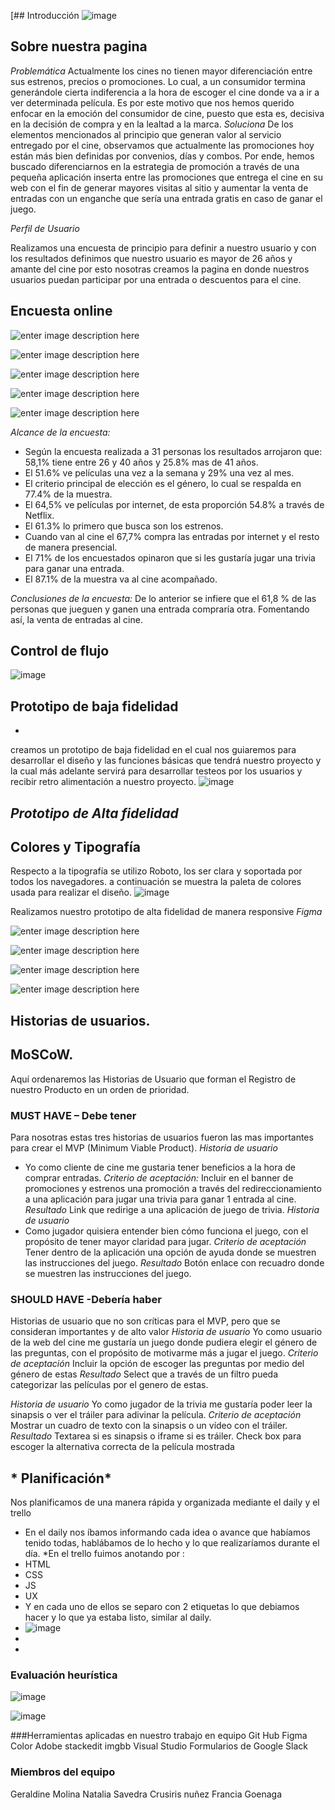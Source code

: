 [## Introducción
![image](https://i.ibb.co/rFKy5Nf/Logo-Sample-By-Tailor-Brands-1.png")
## Sobre nuestra pagina

*Problemática*
Actualmente los cines no tienen mayor diferenciación entre sus estrenos, precios o promociones.  Lo cual, a un consumidor termina generándole cierta indiferencia a la hora de escoger el cine donde va a ir a ver determinada película.  Es por este motivo que nos hemos querido enfocar en la emoción del consumidor de cine, puesto que esta es, decisiva en la decisión de compra y en la lealtad a la marca.
*Soluciona*
De los elementos mencionados al principio que generan valor al servicio entregado por el cine, observamos que actualmente las promociones hoy están más bien definidas por convenios, días y combos.  Por ende, hemos buscado diferenciarnos en la estrategia de promoción a través de una pequeña aplicación inserta entre las promociones que entrega el cine en su web con el fin de generar mayores visitas al sitio y aumentar la venta de entradas con un enganche que sería una entrada gratis en caso de ganar el juego.

*Perfil de Usuario*

Realizamos una encuesta de principio para definir a nuestro usuario y con los resultados definimos que nuestro usuario es mayor de 26 años y amante del cine por esto nosotras creamos la pagina en donde nuestros usuarios puedan participar por una entrada o descuentos para el cine.
## Encuesta online

![enter image description here](https://i.ibb.co/RvLg0qB/1.png)


![enter image description here](https://i.ibb.co/Yd7dvL7/2.png)


![enter image description here](https://i.ibb.co/2FL1qQ3/3.png)

![enter image description here](https://i.ibb.co/vd3C2rW/4.png)

![enter image description here](https://i.ibb.co/3R63844/solo-Acompa-ado.png)

*Alcance de la encuesta:*

 - Según la encuesta realizada a 31 personas los resultados arrojaron
   que: 58,1% tiene entre 26 y 40 años y 25.8% mas de 41 años.
 - El 51.6% ve películas una vez a la semana y 29% una vez al mes.
 - El criterio principal de elección es el género, lo cual se respalda
   en 77.4% de la muestra.
 - El 64,5% ve películas por internet, de esta proporción 54.8% a través
   de Netflix.
 - El 61.3% lo primero que busca son los estrenos.
 - Cuando van al cine el 67,7% compra las entradas por internet y el
   resto de manera presencial.
 - El 71% de los encuestados opinaron que si les gustaría jugar una
   trivia para ganar una entrada.
 - El 87.1% de la muestra va al cine acompañado.

*Conclusiones de la encuesta:*
De lo anterior se infiere que el 61,8 % de las personas que jueguen y ganen una entrada compraría otra. Fomentando así, la venta de entradas al cine. 




## Control de flujo

![image](https://i.ibb.co/jZN7WPq/Whats-App-Image-2019-10-02-at-11-49-42-AM.jpg)


## Prototipo de baja fidelidad

*

creamos un prototipo de baja fidelidad en el cual nos guiaremos para desarrollar el diseño y las funciones básicas que tendrá nuestro proyecto y la cual más adelante servirá para desarrollar testeos por los usuarios y recibir retro alimentación a nuestro proyecto.
![image](https://i.ibb.co/ZGYMpbx/Whats-App-Image-2019-10-02-at-11-36-04-AM.jpg)

## *Prototipo de Alta fidelidad*

## Colores y Tipografía
Respecto a la tipografía se utilizo Roboto, los ser clara y soportada por todos los navegadores.
a continuación se muestra la paleta de colores usada para realizar el diseño.
![image](https://i.ibb.co/fNhPz07/Paleta-De-Colores.png)

Realizamos nuestro prototipo de alta fidelidad de manera responsive 
*Figma*

![enter image description here](https://i.ibb.co/56NDvcC/1-2.png)

![enter image description here](https://i.ibb.co/jz7C5cp/3-4.png)

![enter image description here](https://i.ibb.co/hVhw6Xm/5-6.png)

![enter image description here](https://i.ibb.co/6R4rCtK/7-8.png%22%20alt=%227-8)

## Historias de usuarios.

## MoSCoW.
Aquí ordenaremos las Historias de Usuario que forman el Registro de nuestro Producto en un orden de prioridad.
### MUST HAVE – Debe tener
Para nosotras estas tres historias de usuarios fueron las mas importantes para crear el MVP (Minimum Viable Product).
*Historia de usuario*
* Yo como cliente de cine me gustaria tener beneficios a la hora de comprar entradas.
*Criterio de aceptación:*
Incluir en el banner de promociones y estrenos una promoción a través del redireccionamiento a una aplicación para jugar una trivia para ganar 1 entrada al cine.
*Resultado*
Link que redirige a una aplicación de juego de trivia.
*Historia de usuario*
* Como jugador quisiera entender bien cómo funciona el juego, con el propósito de tener mayor claridad para jugar.
*Criterio de aceptación*
Tener dentro de la aplicación una opción de ayuda donde se muestren las instrucciones del juego.
*Resultado*
Botón enlace con recuadro donde se muestren las instrucciones del juego.


### SHOULD HAVE -Debería haber

 Historias de usuario que no son críticas para el MVP, pero que se consideran importantes y de alto valor
*Historia de usuario*
Yo como usuario de la web del cine me gustaría un juego donde pudiera elegir el género de las preguntas, con el propósito de motivarme más a jugar el juego.
*Criterio de aceptación*
Incluir la opción de escoger las preguntas por medio del género de estas
*Resultado*
Select que a través de un filtro pueda categorizar las películas por el genero de estas.

*Historia de usuario*
Yo como jugador de la trivia me gustaría poder leer la sinapsis o ver el tráiler para adivinar la película.
*Criterio de aceptación*
Mostrar un cuadro de texto con la sinapsis o un vídeo con el tráiler.
*Resultado*
Textarea si es sinapsis o iframe si es tráiler.
Check box para escoger la alternativa correcta de la película mostrada


## * Planificación*

Nos planificamos de una manera rápida y organizada mediante el daily y el trello 
* En el daily nos íbamos informando cada idea o avance que habíamos tenido todas, hablábamos de lo hecho y lo que realizaríamos durante el día.
*En el trello fuimos anotando por :
* HTML
* CSS
*  JS
* UX
* Y en cada uno de ellos se separo con 2 etiquetas lo que debiamos hacer y lo que ya estaba listo, similar al daily.
* ![image](https://i.ibb.co/JdZNk4z/Captura-de-pantalla-de-2019-10-02-17-49-07.png)
* 
*

### Evaluación heurística

![image](https://i.ibb.co/DVWgm9Y/Captura-de-pantalla-de-2019-10-02-22-49-47.png)

![image](https://i.ibb.co/Fm2TjrC/Captura-de-pantalla-de-2019-10-02-22-50-02.png)


###Herramientas aplicadas en nuestro trabajo en equipo
Git Hub
Figma
Color Adobe
stackedit
imgbb
Visual Studio
Formularios de Google
Slack


### Miembros del equipo
Geraldine Molina
Natalia Savedra
Crusiris nuñez
Francia Goenaga